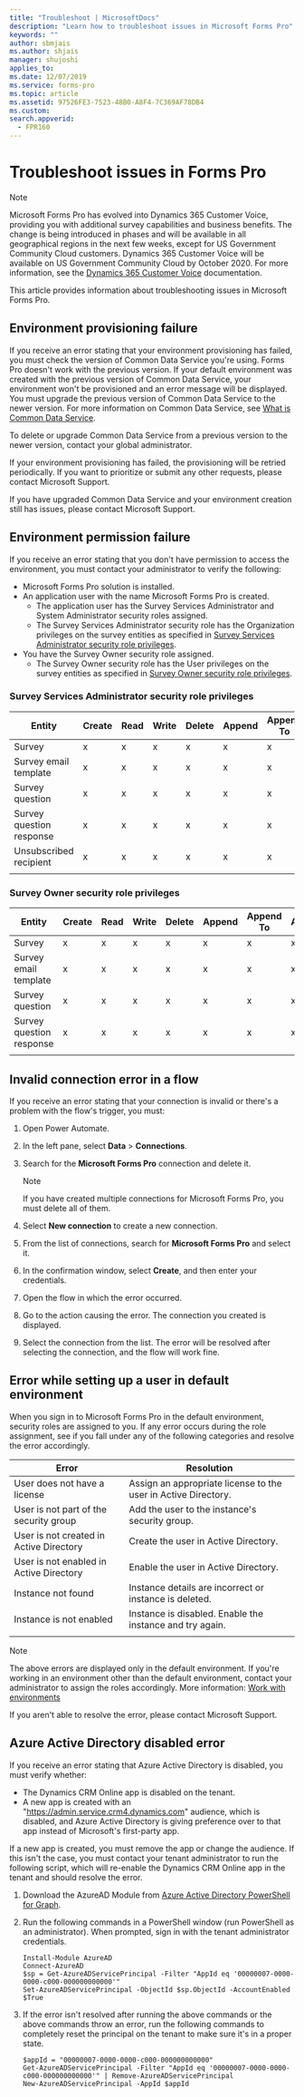 ```yaml
---
title: "Troubleshoot | MicrosoftDocs"
description: "Learn how to troubleshoot issues in Microsoft Forms Pro"
keywords: ""
author: sbmjais
ms.author: shjais
manager: shujoshi
applies_to: 
ms.date: 12/07/2019
ms.service: forms-pro
ms.topic: article
ms.assetid: 97526FE3-7523-48B0-A8F4-7C369AF78DB4
ms.custom: 
search.appverid:
  - FPR160
---
```


# Troubleshoot issues in Forms Pro

> [!NOTE]
> Microsoft Forms Pro has evolved into Dynamics 365 Customer Voice, providing you with additional survey capabilities and business benefits. The change is being introduced in phases and will be available in all geographical regions in the next few weeks, except for US Government Community Cloud customers. Dynamics 365 Customer Voice will be available on US Government Community Cloud by October 2020. For more information, see the [Dynamics 365 Customer Voice](https://go.microsoft.com/fwlink/p/?linkid=2128357) documentation.

This article provides information about troubleshooting issues in Microsoft Forms Pro.

## Environment provisioning failure

If you receive an error stating that your environment provisioning has failed, you must check the version of Common Data Service you're using. Forms Pro doesn't work with the previous version. If your default environment was created with the previous version of Common Data Service, your environment won't be provisioned and an error message will be displayed. You must upgrade the previous version of Common Data Service to the newer version. For more information on Common Data Service, see [What is Common Data Service](https://docs.microsoft.com/common-data-service/upgradecds/introduction-upgrade-cds).

To delete or upgrade Common Data Service from a previous version to the newer version, contact your global administrator.

If your environment provisioning has failed, the provisioning will be retried periodically. If you want to prioritize or submit any other requests, please contact Microsoft Support.

If you have upgraded Common Data Service and your environment creation still has issues, please contact Microsoft Support.

## Environment permission failure

If you receive an error stating that you don't have permission to access the environment, you must contact your administrator to verify the following:

- Microsoft Forms Pro solution is installed.
- An application user with the name Microsoft Forms Pro is created.
    - The application user has the Survey Services Administrator and System Administrator security roles assigned.
    - The Survey Services Administrator security role has the Organization privileges on the survey entities as specified in [Survey Services Administrator security role privileges](#survey-services-administrator-security-role-privileges).
- You have the Survey Owner security role assigned.
    - The Survey Owner security role has the User privileges on the survey entities as specified in [Survey Owner security role privileges](#survey-owner-security-role-privileges).

### Survey Services Administrator security role privileges

|Entity|Create|Read|Write|Delete|Append|Append To|Assign|Share|
|------|------|----|-----|------|------|---------|------|-----|
|Survey|x|x|x|x|x|x|x|x|
|Survey email template|x|x|x|x|x|x|x|x|
|Survey question|x|x|x|x|x|x|x|x|
|Survey question response|x|x|x|x|x|x|x|x|
|Unsubscribed recipient|x|x|x|x|x|x|x|x|
||||||||||

### Survey Owner security role privileges

|Entity|Create|Read|Write|Delete|Append|Append To|Assign|Share|
|------|------|----|-----|------|------|---------|------|-----|
|Survey|x|x|x|x|x|x|x|x|
|Survey email template|x|x|x|x|x|x|x|x|
|Survey question|x|x|x|x|x|x|x|x|
|Survey question response|x|x|x|x|x|x|x|x|
||||||||||

## Invalid connection error in a flow

If you receive an error stating that your connection is invalid or there's a problem with the flow's trigger, you must:

1. Open Power Automate.

2. In the left pane, select **Data** > **Connections**.

3. Search for the **Microsoft Forms Pro** connection and delete it.

    > [!NOTE]
    > If you have created multiple connections for Microsoft Forms Pro, you must delete all of them.

4. Select **New connection** to create a new connection.

5. From the list of connections, search for **Microsoft Forms Pro** and select it.

6. In the confirmation window, select **Create**, and then enter your credentials.

7. Open the flow in which the error occurred.

8. Go to the action causing the error. The connection you created is displayed.

9. Select the connection from the list. The error will be resolved after selecting the connection, and the flow will work fine.

## Error while setting up a user in default environment

When you sign in to Microsoft Forms Pro in the default environment, security roles are assigned to you. If any error occurs during the role assignment, see if you fall under any of the following categories and resolve the error accordingly.

|Error|Resolution|
|-----|----------|
|User does not have a license|Assign an appropriate license to the user in Active Directory.|
|User is not part of the security group|Add the user to the instance's security group.|
|User is not created in Active Directory|Create the user in Active Directory.|
|User is not enabled in Active Directory|Enable the user in Active Directory.|
|Instance not found|Instance details are incorrect or instance is deleted.|
|Instance is not enabled|Instance is disabled. Enable the instance and try again.|
|||

> [!NOTE]
> The above errors are displayed only in the default environment. If you're working in an environment other than the default environment, contact your administrator to assign the roles accordingly. More information: [Work with environments](choose-environment.md)

If you aren't able to resolve the error, please contact Microsoft Support.

## Azure Active Directory disabled error

If you receive an error stating that Azure Active Directory is disabled, you must verify whether:

- The Dynamics CRM Online app is disabled on the tenant.
- A new app is created with an "https://admin.service.crm4.dynamics.com" audience, which is disabled, and Azure Active Directory is giving preference over to that app instead of Microsoft's first-party app.

If a new app is created, you must remove the app or change the audience. If this isn't the case, you must contact your tenant administrator to run the following script, which will re-enable the Dynamics CRM Online app in the tenant and should resolve the error.

1. Download the AzureAD Module from [Azure Active Directory PowerShell for Graph](https://docs.microsoft.com/powershell/azure/active-directory/install-adv2?view=azureadps-2.0).

2. Run the following commands in a PowerShell window (run PowerShell as an administrator). When prompted, sign in with the tenant administrator credentials.
    ```
    Install-Module AzureAD
    Connect-AzureAD
    $sp = Get-AzureADServicePrincipal -Filter "AppId eq '00000007-0000-0000-c000-000000000000'"
    Set-AzureADServicePrincipal -ObjectId $sp.ObjectId -AccountEnabled $True
    ```

3. If the error isn't resolved after running the above commands or the above commands throw an error, run the following commands to completely reset the principal on the tenant to make sure it's in a proper state.
    ```
    $appId = "00000007-0000-0000-c000-000000000000"
    Get-AzureADServicePrincipal -Filter "AppId eq '00000007-0000-0000-c000-000000000000'" | Remove-AzureADServicePrincipal
    New-AzureADServicePrincipal -AppId $appId
    ```
